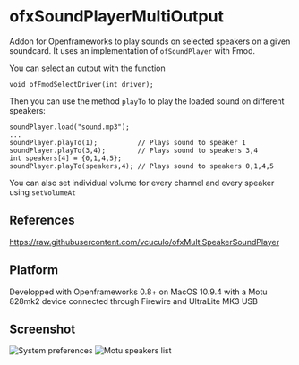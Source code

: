 ofxSoundPlayerMultiOutput
=========================
Addon for Openframeworks to play sounds on selected speakers on a given soundcard. It uses an implementation of `ofSoundPlayer` with Fmod.

You can select an output with the function 

    void ofFmodSelectDriver(int driver);

Then you can use the method `playTo` to play the loaded sound on different speakers:

	soundPlayer.load("sound.mp3");
	...
	soundPlayer.playTo(1); 			// Plays sound to speaker 1
	soundPlayer.playTo(3,4); 		// Plays sound to speakers 3,4
	int speakers[4] = {0,1,4,5};	
	soundPlayer.playTo(speakers,4); // Plays sound to speakers 0,1,4,5
	
You can also set individual volume for every channel and every speaker using `setVolumeAt`

## References
https://raw.githubusercontent.com/vcuculo/ofxMultiSpeakerSoundPlayer

## Platform
Developped with Openframeworks 0.8+ on MacOS 10.9.4 with a Motu 828mk2 device connected through Firewire and UltraLite MK3 USB

## Screenshot
![System preferences](http://v3ga.github.io/Images/ofxSoundPlayerMultiOutput/ofxSoundPlayerMultiOutput_System_preferences.png)
![Motu speakers list](http://v3ga.github.io/Images/ofxSoundPlayerMultiOutput/ofxSoundPlayerMultiOutput_Soundcard_MOTU_outputs.png)
